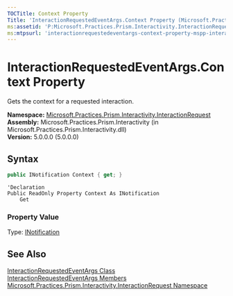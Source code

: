 ```yaml
---
TOCTitle: Context Property
Title: 'InteractionRequestedEventArgs.Context Property (Microsoft.Practices.Prism.Interactivity.InteractionRequest)'
ms:assetid: 'P:Microsoft.Practices.Prism.Interactivity.InteractionRequest.InteractionRequestedEventArgs.Context'
ms:mtpsurl: 'interactionrequestedeventargs-context-property-mspp-interactivity-interactionrequest.md'
---
```


# InteractionRequestedEventArgs.Context Property

Gets the context for a requested interaction.

**Namespace:** [Microsoft.Practices.Prism.Interactivity.InteractionRequest](/patterns-practices/reference/mspp-interactivity-interactionrequest-namespace)  
**Assembly:** Microsoft.Practices.Prism.Interactivity (in Microsoft.Practices.Prism.Interactivity.dll)  
**Version:** 5.0.0.0 (5.0.0.0)

## Syntax

```C#
public INotification Context { get; }
```

```VB
'Declaration
Public ReadOnly Property Context As INotification
	Get
```

### Property Value

Type: [INotification](/patterns-practices/reference/inotification-interface-mspp-interactivity-interactionrequest)

## See Also

[InteractionRequestedEventArgs Class](/patterns-practices/reference/interactionrequestedeventargs-class-mspp-interactivity-interactionrequest)  
[InteractionRequestedEventArgs Members](/patterns-practices/reference/interactionrequestedeventargs-members-mspp-interactivity-interactionrequest)  
[Microsoft.Practices.Prism.Interactivity.InteractionRequest Namespace](/patterns-practices/reference/mspp-interactivity-interactionrequest-namespace)
